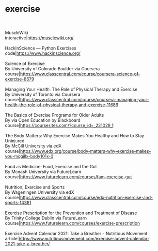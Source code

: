 # exercise<br><br>

MuscleWiki<br>interactive|https://musclewiki.org/<br><br>
HackInScience — Python Exercises<br>code|https://www.hackinscience.org/<br><br>
Science of Exercise<br>By University of Colorado Boulder via Coursera<br>course|https://www.classcentral.com/course/coursera-science-of-exercise-8679<br><br>
Managing Your Health: The Role of Physical Therapy and Exercise<br>By University of Toronto via Coursera<br>course|https://www.classcentral.com/course/coursera-managing-your-health-the-role-of-physical-therapy-and-exercise-11686<br><br>
The Basics of Exercise Programs for Older Adults<br>By  via Open Education by Blackboard<br>course|https://coursesites.com/?course_id=_231029_1<br><br>
The Body Matters: Why Exercise Makes You Healthy and How to Stay Uninjured<br>By McGill University via edX<br>course|https://www.edx.org/course/body-matters-why-exercise-makes-you-mcgillx-body101x-0<br><br>
Food as Medicine: Food, Exercise and the Gut<br>By Monash University via FutureLearn<br>course|https://www.futurelearn.com/courses/fam-exercise-gut<br><br>
Nutrition, Exercise and Sports<br>By Wageningen University via edX<br>course|https://www.classcentral.com/course/edx-nutrition-exercise-and-sports-14381<br><br>
Exercise Prescription for the Prevention and Treatment of Disease<br>By Trinity College Dublin via FutureLearn<br>course|https://www.futurelearn.com/courses/exercise-prescription<br><br>
Exercise Advent Calendar 2021: Take a Breather - Nutritious Movement<br>article|https://www.nutritiousmovement.com/exercise-advent-calendar-2021-take-a-breather/<br><br>
